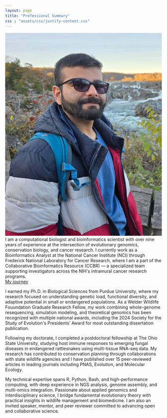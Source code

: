 ```yaml
---
layout: page
title: "Professional Summary"
css : "assets/css/justify-content.css"
---
```




<div class="content-wrapper">
    <div class="image-text-container">
        <img class="circular-img" src="/assets/img/me.jpeg" alt="Profile Image"/>
        <div class="text-content">
            I am a computational biologist and bioinformatics scientist with over nine years of experience at the intersection of evolutionary genomics, conservation biology, and cancer research. I currently work as a Bioinformatics Analyst at the National Cancer Institute (NCI) through Frederick National Laboratory for Cancer Research, where I am a part of the Collaborative Bioinformatics Resource (CCBR) — a specialized team supporting investigators across the NIH's intramural cancer research programs.
        </div>
    </div>
    <div class="button-container">
        <a href="../timeline" class="btn btn-primary">My journey</a>
    </div>
</div>

I earned my Ph.D. in Biological Sciences from Purdue University, where my research focused on understanding genetic load, functional diversity, and adaptive potential in small or endangered populations. As a Welder Wildlife Fouundation Graduate Research Fellow, my work combining whole-genome resequencing, simulation modeling, and theoretical genomics has been recognized with multiple national awards, including the 2024 Society for the Study of Evolution's Presidents’ Award for most outstanding dissertation publication.

Following my doctorate, I completed a postdoctoral fellowship at The Ohio State University, studying host immune responses to emerging fungal diseases in endangered rattlesnakes using multi-tissue RNA-seq data. My research has contributed to conservation planning through collaborations with state wildlife agencies and I have published over 15 peer-reviewed articles in leading journals including PNAS, Evolution, and Molecular Ecology.

My technical expertise spans R, Python, Bash, and high-performance computing, with deep experience in NGS analysis, genome assembly, and multi-omics integration. Passionate about applied genomics and interdisciplinary science, I bridge fundamental evolutionary theory with practical insights in wildlife management and biomedicine. I am also an invited speaker, mentor, and peer reviewer committed to advancing open and collaborative science.